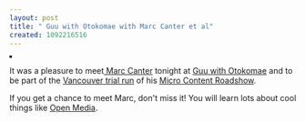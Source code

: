 ```yaml
---
layout: post
title: " Guu with Otokomae with Marc Canter et al"
created: 1092216516
---
```

 <a href="http://www.flickr.com/photo.gne?id=175706" title="photo sharing"><img src="http://www.flickr.com/photos/175706_m.jpg" alt="" style="border: solid 2px #000000;"></a>
 
It was a pleasure to meet<a href="http://marc.blogs.it/"> Marc Canter</a> tonight at <a href="http://www.vaneats.com/2003/09/28">Guu with Otokomae</a> and to be part of the <a href="http://marc.blogs.it/archives/2004/08/in_vancouver.html">Vancouver trial run</a> of his <a href="http://marc.blogs.it/archives/2004/08/sponsorship_job.html">Micro Content Roadshow</a>.  

If you get a chance to meet Marc, don't miss it! You will learn lots about cool things like <a href="http://marc.blogs.it/archives/2004/08/openmediaorg.html">Open Media</a>.

